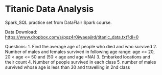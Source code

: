 # Titanic Data Analysis
Spark_SQL practice set from DataFlair Spark course.

Data Download:
  https://www.dropbox.com/s/pqz4r0iwaeajird/titanic_data.txt?dl=0

Questions:
    1. Find the average age of people who died and who survived
    2. Number of males and females survived in following age range: age <= 20, 20 < age <= 50 and (50 < age and age =NA)
    3. Embarked locations and their count
    4. Number of people survived in each class
    5. number of males survived whose age is less than 30 and travelling in 2nd class
